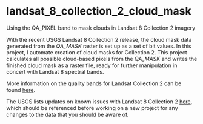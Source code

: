 # landsat_8_collection_2_cloud_mask
Using the QA_PIXEL band to mask clouds in Landsat 8 Collection 2 imagery

With the recent USGS Landsat 8 Collection 2 release, the cloud mask data generated from the *QA_MASK* raster is set up as a set of bit values. In this project, I automate creation of cloud masks for Collection 2. This project calculates all possible cloud-based pixels from the *QA_MASK* and writes the finished cloud mask as a raster file, ready for further manipulation in concert with Landsat 8 spectral bands.

More information on the quality bands for Landsat Collection 2 can be found [here](https://www.usgs.gov/core-science-systems/nli/landsat/landsat-collection-2-quality-assessment-bands).

The USGS lists updates on known issues with Landsat 8 Collection 2 [here](https://www.usgs.gov/core-science-systems/nli/landsat/landsat-collection-2-known-issues), which should be referenced before working on a new project for any changes to the data that you should be aware of. 
